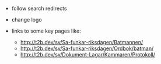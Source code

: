- follow search redirects
- change logo

- links to some key pages like:
  - http://t2b.dev/sv/Sa-funkar-riksdagen/Batmannen/
  - http://t2b.dev/sv/Sa-funkar-riksdagen/Ordbok/batman/
  - http://t2b.dev/sv/Dokument-Lagar/Kammaren/Protokoll/
